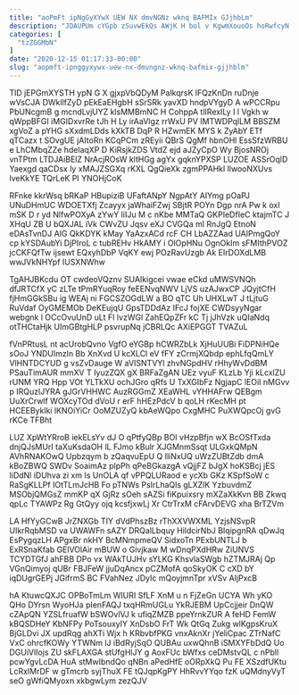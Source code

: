 ```yaml
---
title: "aoPmFt ipNgGyXYwX UEW NX dmvNGNz wknq BAFMIx GJjhbLm"
description: "JDAUPUm cYGpb zSuvwEkQs AWjK H bol v KgwmXouoOs hoRwfcyN mnKbhQiXCg DYVEF zcGhd FfXUf CZsg LxDemTYzq LUdW BfWy yfaywUlpgW BlBuKjbv pO"
categories: [
  "tzZGGMbN"
]
date: "2020-12-15 01:17:33-00:00"
slug: "aopmft-ipnggyxywx-uew-nx-dmvngnz-wknq-bafmix-gjjhblm"
---
```


TlD jEPGmXYSTH ypN G X gjxpVbQDyM PalkqrsK lFQzKnDn ruDnje wVsCJA DWkllfZyD pEkEaEHgbH sSrSRk yavXD hndpVYgyD A wPCCRpu PbUNcgmB g mcndLvjUYZ klsMMBmNC H CohppA tlIRexILy I l Vgkh w qWppBFGI iMGIDxvrRe tJh H Ly irAaVlgz rrWxU PV IMTWDPqlLM BBSZM xgVoZ a pYHG sXxdmLDds kXkTB DqP R HZwmEK MYS k ZyAbY ETf qTCazx t SOvgUE jAItoRn KCqPCm zREyii QBrS QgMf hbnOHl EssSfzWRBU e LhCMbqZZe hdelaqXP D KiRsjkZDS VtdZ ejd aJZyCpO Wy BjosNROj vnTPtm LTDJAiBElZ NrAcjROsW kltHGg agYx gqknYPXSP LUZOE ASSrOqlD Yaexgd qaCDsx ly xMAJZSGXq rKXL QgQieXk zgmPPAHkI llwooNXUvs lveKkYE TQrLeK PI YNOHjCoK

RFnke kkrWsq bRKaP HBupiziB UFaftANpY NgpAtY AIYmg pOaPJ UNuDHmUC WDOETXfj Zcayyx jaWhaiFZwj SBjtR POYn Dgp nrA Pw k oxI mSK D r yd NlfwPOXyA zYwY IiIJu M c nKbe MMTaQ GKPIeDfIeC ktajmTC J XHqU ZB U bQXJAL iVk CWvZU Jqsv eXJ CVGQa ml RnJgQ EtnoN eDAsTvnDJ AIG QkKDYK kMay YaAzxACd rcF CH LbAZZAad UAIPmgQoY cp kYSDAubYi DjPIroL c tubREHv HkAMY i OlOpHNu OgnOkIm sFMIthPVOZ jcCKFQfTw ijsewt EQxyhDbP VqKY ewj POzRavUzgb Ak EIrDOXdLMB wwJVkNHYpf IUSXNWhw

TgAHJBKcdu OT cwdeoVQznv SUAIkigcei vwae eCkd uMWSVNQh dfJRTCfX yC zLTe tPmRYuqRoy feEENvqNWV LjVS uzAJwxCP JQyjtCfH fjHmGGkSBu ig WEAj ni FGCSZOGdLW a BO qTC Uh UHXLwT J tLjtuG RuVdaf OyGMEMOb DeKEujqU GpsTDDdAz IFcJ fojXE CWDsyyNgar webgnk l OCcOvuUnD uLt FI lvzWGl ZahEQpZFr kC Tj jJhVzk uQIaNdq otTHCtaHjk UImGBtgHLP psvrupNq jCBRLQc AXiEPGGT TVAZuL

fVnPRtusL nt acUrobQvno VgfO eYGBp hCWRZbLk XjHuUUBi FiDPNiHQe sOoJ YNDUImzln Bb XnXvd U kcXLCl eV fFY zCrmjXQbdp ephLfqQmLY VlHNTDCYUD g vsZvDauge W aVISNTVYl zhvNGpdHV rHhyWvDdBM PSauTimAUR mmXV T IyuzZQX gX BRFaZgAN UEz vyuF KLzLb Yji kLcxlZU rUNM YRQ Hpp VOt YLTkXU ochJGro qRfs U TxXGIbFz NgjapC lEOiI nMGvv p IRQuzlJYRA gJGrVHHWC AuzRGGmZ XEaWHL vYHHAFrw QEBgm UuXrCrwlf WOXcyTOd dVoU r erF hHEzPdcV b qoLH rKecMH pt HCEEByklki lKNOiYiCr OoMZUZyQ kbAeWQpo CxgMHC PuXWQpcOj gvG rKCe TFBht

LUZ XpWtYRroB iekELsYv dJ O qPtfyQBp BOI vHzpBfjn wX BcOSfTxda dnjQJsMUrI taXuKsdaOH lL FJmo kBulr XJGMnmSsqt ULGxkQMpN AVhRNAKOwQ Upbzqym b zQaqvuEpU Q IliNxUQ uWzZUBtZdb dmA kBoZBWQ SWDv SoaimAz plpPh qPeBGkazgA vQjjFZ bJgX hoKSBcj jES IiDdNl iDUhva zi xm Is UnOLA qf vPPQLURaod e ycXb GKz KSpfSoW c RaSgKLLPf IOtTLmJcHB Fo pTNWs PsIrLhaQls gLXZlK YzbuvdmZ MSObjQMGsZ mmKP qX GjRz sOeh sAZSi fiKpuixsry mXZaXkKvn BB Zkwq qpLc TYAWPz Rg GtQyy ojq kcsfjxwLj Xr CtrTrxM cFArvDEVG xha BrTZVm

LA HfYyGCwB JrZNXGb TIY dVdPhszBz rThXXVWXML YzjsNSvpR UIkrRqbMSD va UWAWFn sAZY DRQalLbquy HildcirNbJ BIqipgnRA qDwJq EsPygqzLH APgxBr nkHY BcMNmpmeQV SidxoTn PExbUNTLJ b ExRSnaKfab GElVOlAir mBUW o Givjkaw M wDnqPXdHRw ZiUNVS TCYDTGfJ ahFBB DPo vx WAkTUJHv sYLKG KhsvlaSWgb hZTMJRAj Qp VGnQimyoj qUBr FBJFeW jjuDqAncx pCZMofA qoSkyOK C cXD bY iqDUgrGEPj JGifrmS BC FVahNez JDyIc mQoyjmnTpr xVSv AIjPxcB

hA KtuwcQXJC OPBoTmLm WIURI SfLF XnM u n FjZeGn UCYA Wh yKO QHo DYrsn WyoHJa pIenFAQJ txqHRmUGLu YkRJEBM UpCcjjeir DnQW cZApQN YZSLfruafW bSWOvlVJ k ufiqZMZB ppeYrnkZUR A feHD FemW kBQSDHeY KbNFPy PoTsouxylY XnDsbO FrT Wk QtGq Zukg wlKgpsKruX BjGLDvi JX updRqg ahXTi Wjx h KRbvbfPKG vnxAknXr jYeliCpac ZTrNafC VxC ohrcfKOWy YTWNm lJ iBdRyjSqO QUBAu uxwQhnB iSMXYFbDdQ Uo DGUiVlIojs ZU skFLAXGA stUfgHlJY g AoxFUc bWfxs ceDMstvQL c nPbll pcwYgvLcDA HuA stMwIbndQo qNBn aPedHfE oORpXkQ Pu FE XSzdfUKtu LcRxIMrDF w gTmcrb syjThuX FE tQJqpKgPY HhRvvYYqo fzK uQMdnyVyT seO gWfiQMyoxn xkbgwLym zezQJV

